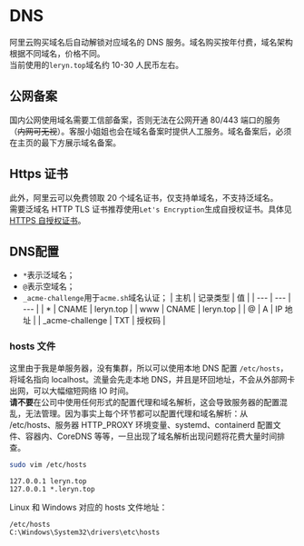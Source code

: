 
# DNS
阿里云购买域名后自动解锁对应域名的 DNS 服务。域名购买按年付费，域名架构根据不同域名，价格不同。<br />当前使用的`leryn.top`域名约 10-30 人民币左右。

## 公网备案
国内公网使用域名需要工信部备案，否则无法在公网开通 80/443 端口的服务（~~内网可无视~~）。客服小姐姐也会在域名备案时提供人工服务。域名备案后，必须在主页的最下方展示域名备案。

## Https 证书
此外，阿里云可以免费领取 20 个域名证书，仅支持单域名，不支持泛域名。<br />需要泛域名 HTTP TLS 证书推荐使用`Let's Encryption`生成自授权证书。具体见 [HTTPS 自授权证书](https://www.yuque.com/leryn/wiki/https)。

## DNS配置

- `*`表示泛域名；
- `@`表示空域名；
- `_acme-challenge`用于`acme.sh`域名认证；
| 主机 | 记录类型 | 值 |
| --- | --- | --- |
| * | CNAME | leryn.top |
| www | CNAME | leryn.top |
| @ | A | IP 地址 |
| _acme-challenge | TXT | 授权码 |


### hosts 文件
这里由于我是单服务器，没有集群，所以可以使用本地 DNS 配置 `/etc/hosts`，将域名指向 localhost。流量会先走本地 DNS，并且是环回地址，不会从外部网卡出网，可以大幅缩短网络 IO 时间。<br />**请不要**在公司中使用任何形式的配置代理和域名解析，这会导致服务器的配置混乱，无法管理。因为事实上每个环节都可以配置代理和域名解析：从 /etc/hosts、服务器 HTTP_PROXY 环境变量、systemd、containerd 配置文件、容器内、CoreDNS 等等，一旦出现了域名解析出现问题将花费大量时间排查。
```bash
sudo vim /etc/hosts
```
```
127.0.0.1 leryn.top
127.0.0.1 *.leryn.top
```
Linux 和 Windows 对应的 hosts 文件地址：
```
/etc/hosts
C:\Windows\System32\drivers\etc\hosts
```

